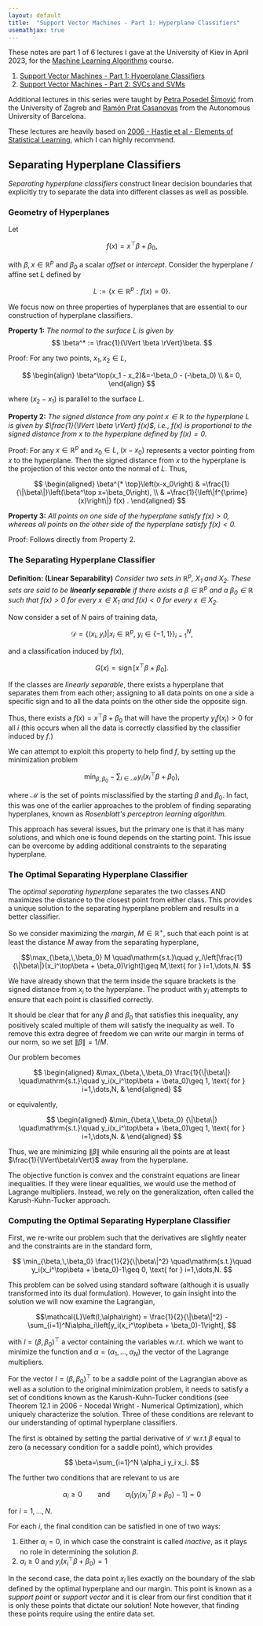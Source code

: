 ```yaml
---
layout: default
title:  "Support Vector Machines - Part 1: Hyperplane Classifiers"
usemathjax: true
---
```

These notes are part 1 of 6 lectures I gave at the University of Kiev in April 2023, for the [Machine Learning Algorithms](https://probability.knu.ua/?lan=en&) course.

1. [Support Vector Machines - Part 1: Hyperplane Classifiers](/2023/04/17/svms-1)
2. [Support Vector Machines - Part 2: SVCs and SVMs](/2023/04/18/svms-2)

Additional lectures in this series were taught by [Petra Posedel Šimović](https://www.linkedin.com/in/petra-posedel-%C5%A1imovi%C4%87-96b5553/) from the University of Zagreb and [Ramón Prat Casanovas](https://www.linkedin.com/in/ramonprat/) from the Autonomous University of Barcelona.

These lectures are heavily based on [2006 - Hastie et al - Elements of Statistical Learning](https://hastie.su.domains/ElemStatLearn/), which I can highly recommend. 

## Separating Hyperplane Classifiers
*Separating hyperplane classifiers* construct linear decision boundaries that explicitly try to separate the data into different classes as well as possible.

### Geometry of Hyperplanes
Let

$$ f(x) = x^\top\beta + \beta_0, $$

with $\beta, x\in\mathbb{R}^p$ and $\beta_0$ a scalar *offset* or *intercept*. Consider the hyperplane / affine set $L$ defined by

$$L := \{x\in\mathbb{R}^p: f(x) = 0 \}.$$

We focus now on three properties of hyperplanes that are essential to our construction of hyperplane classifiers.

**Property 1:** _The normal to the surface $L$ is given by_
$$ \beta^* := \frac{1}{\lVert \beta \rVert}\beta. $$

Proof:
For any two points, $x_1,x_2\in L$, 

$$
\begin{align}
\beta^\top(x_1 - x_2)&=-\beta_0 - (-\beta_0) \\
&= 0,
\end{align}
$$

where $(x_2-x_1)$ is parallel to the surface $L$.

**Property 2:** _The signed distance from any point $x\in\mathbb{R}$ to the hyperplane $L$ is given by $\frac{1}{\lVert \beta \rVert} f(x)$, i.e., $f(x)$ is proportional to the signed distance from $x$ to the hyperplane defined by $f(x)=0$._

Proof:
For any $x\in\mathbb{R}^p$ and $x_0\in L$, $(x-x_0)$ represents a vector pointing from $x$ to the hyperplane. Then the signed distance from $x$ to the hyperplane is the projection of this vector onto the normal of $L$.
Thus,

$$
\begin{aligned}
\beta^{* \top}\left(x-x_0\right) & =\frac{1}{\|\beta\|}\left(\beta^\top x+\beta_0\right), \\
& =\frac{1}{\left\|f^{\prime}(x)\right\|} f(x) .
\end{aligned}
$$

**Property 3:** _All points on one side of the hyperplane satisfy $f(x)>0$, whereas all points on the other side of the hyperplane satisfy $f(x)<0$._

Proof: Follows directly from Property 2.

### The Separating Hyperplane Classifier
**Definition: (Linear Separability)**
_Consider two sets in $\mathbb{R}^p$, $X_1$ and $X_2$. These sets are said to be __linearly separable__ if there exists a $\beta\in\mathbb{R}^p$ and a $\beta_0\in\mathbb{R}$ such that $f(x)>0$ for every $x\in X_1$ and $f(x)<0$ for every $x\in X_2$._

Now consider a set of $N$ pairs of training data,

$$\mathcal{D} = \{(x_i, y_i) | x_i\in\mathbb{R}^p,\ y_i\in\{-1, 1 \}\}_{i=1}^N,$$

and a classification induced by $f(x)$,

$$G(x)=\operatorname{sign}\left[x^\top \beta+\beta_0\right].$$

If the classes are *linearly separable*, there exists a hyperplane that separates them from each other; assigning to all data points on one a side a specific sign and to all the data points on the other side the opposite sign.

Thus, there exists a $f(x) = x^\top\beta + \beta_0$ that will have the property $y_if(x_i)>0$ for all $i$ (this occurs when all the data is correctly classified by the classifier induced by $f$.)

We can attempt to exploit this property to help find $f$, by setting up the minimization problem

$$\min_{\beta,\,\beta_0} - \sum_{i\in\mathcal{M}}y_i(x_i^\top\beta + \beta_0),$$

where $\mathcal{M}$ is the set of points misclassified by the starting $\beta$ and $\beta_0$. In fact, this was one of the earlier approaches to the problem of finding separating hyperplanes, known as *Rosenblatt's perceptron learning algorithm.*

This approach has several issues, but the primary one is that it has many solutions, and which one is found depends on the starting point. This issue can be overcome by adding additional constraints to the separating hyperplane.

### The Optimal Separating Hyperplane Classifier
The *optimal separating hyperplane* separates the two classes AND maximizes the distance to the closest point from either class. This provides a unique solution to the separating hyperplane problem and results in a better classifier.

So we consider maximizing the *margin*, $M\in\mathbb{R}^+$, such that each point is at least the distance $M$ away from the separating hyperplane,

$$\max_{\beta,\,\beta_0} M \quad\mathrm{s.t.}\quad y_i\left[\frac{1}{\|\beta\|}(x_i^\top\beta + \beta_0)\right]\geq M,\text{ for } i=1,\dots,N. $$

We have already shown that the term inside the square brackets is the signed distance from $x_i$ to the hyperplane. The product with $y_i$ attempts to ensure that each point is classified correctly.

It should be clear that for any $\beta$ and $\beta_0$ that satisfies this inequality, any positively scaled multiple of them will satisfy the inequality as well. To remove this extra degree of freedom we can write our margin in terms of our norm, so we set ${\lVert\beta\rVert}=1 / M$.

Our problem becomes

$$
\begin{aligned}
&\max_{\beta,\,\beta_0} \frac{1}{\|\beta\|} \quad\mathrm{s.t.}\quad y_i(x_i^\top\beta + \beta_0)\geq 1, \text{ for } i=1,\dots,N,
&
\end{aligned}
$$

or equivalently,

$$
\begin{aligned}
&\min_{\beta,\,\beta_0} {\|\beta\|} \quad\mathrm{s.t.}\quad y_i(x_i^\top\beta + \beta_0)\geq 1, \text{ for } i=1,\dots,N.
&
\end{aligned}
$$

Thus, we are minimizing ${\lVert\beta\rVert}$ while ensuring all the points are at least $\frac{1}{\lVert\beta\rVert}$ away from the hyperplane.

The objective function is convex and the constraint equations are linear inequalities. If they were linear equalities, we would use the method of Lagrange multipliers. Instead, we rely on the generalization, often called the Karush-Kuhn-Tucker approach.

### Computing the Optimal Separating Hyperplane Classifier
First, we re-write our problem such that the derivatives are slightly neater and the constraints are in the standard form,

$$
\min_{\beta,\,\beta_0} \frac{1}{2}{\|\beta\|^2} \quad\mathrm{s.t.}\quad y_i(x_i^\top\beta + \beta_0)-1\geq 0, \text{ for } i=1,\dots,N.
$$

This problem can be solved using standard software (although it is usually transformed into its dual formulation). However, to gain insight into the solution we will now examine the Lagrangian,

$$\mathcal{L}\left(l,\alpha\right) = \frac{1}{2}{\|\beta\|^2} -\sum_{i=1}^N\alpha_i\left[y_i(x_i^\top\beta + \beta_0)-1\right], $$

with $l=(\beta,\beta_0)^\top$ a vector containing the variables w.r.t. which we want to minimize the function and $\alpha=(\alpha_1,\dots,\alpha_N)$ the vector of the Lagrange multipliers.

For the vector $l = (\beta,\beta_0)^\top$ to be a saddle point of the Lagrangian above as well as a solution to the original minimization problem, it needs to satisfy a set of conditions known as the Karush-Kuhn-Tucker conditions (see Theorem 12.1 in 2006 - Nocedal Wright - Numerical Optimization), which uniquely characterize the solution. Three of these conditions are relevant to our understanding of optimal hyperplane classifiers.

The first is obtained by setting the partial derivative of $\mathcal{L}$ w.r.t $\beta$ equal to zero (a necessary condition for a saddle point), which provides

$$
\beta=\sum_{i=1}^N \alpha_i y_i x_i.
$$

The further two conditions that are relevant to us are

$$\alpha_i\geq0\qquad\text{and}\qquad\alpha_i\left[y_i(x_i^\top\beta + \beta_0)-1\right]=0 $$

for $i=1,\dots,N$.

For each $i$, the final condition can be satisfied in one of two ways:
1. Either $\alpha_i=0$, in which case the constraint is called *inactive*, as it plays no role in determining the solution $\beta$.
2. $\alpha_i\geq 0$ and $y_i(x_i^\top\beta + \beta_0)=1$

In the second case, the data point $x_i$ lies exactly on the boundary of the slab defined by the optimal hyperplane and our margin. This point is known as a *support point* or *support vector* and it is clear from our first condition that it is only these points that dictate our solution!
Note however, that finding these points require using the entire data set.
